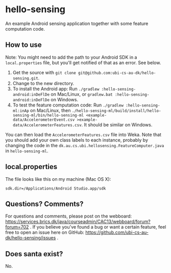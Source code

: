 # hello-sensing

An example Android sensing application together with some feature computation code.

## How to use

Note: You might need to add the path to your Android SDK in a `local.properties` file, but you'll get notified of that as an error. See below.

1. Get the source with `git clone git@github.com:ubi-cs-au-dk/hello-sensing.git`.
2. Change to the new directory.
3. To install the Android app: Run `./gradlew :hello-sensing-android:inDeFlDe` on Mac/Linux, or `gradlew.bat :hello-sensing-android:inDeFlDe` on Windows.
4. To test the feature computation code: Run `./gradlew :hello-sensing-ml:inAp` on Mac/Linux, then `./hello-sensing-ml/build/install/hello-sensing-ml/bin/hello-sensing-ml <example-data/AccelerometerEvent.csv >example-data/AccelerometerFeatures.csv`. It should be similar on Windows.

You can then load the `AccelerometerFeatures.csv` file into Weka. Note that you should add your own class labels to each instance, probably by changing the code in the `dk.au.cs.ubi.hellosensing.FeatureComputer.java` in `hello-sensing-ml`.

## local.properties

The file looks like this on my machine (Mac OS X):

    sdk.dir=/Applications/Android Studio.app/sdk

## Questions? Comments?

For questions and comments, please post on the webboard: https://services.brics.dk/java/courseadmin/CAC13/webboard/forum?forum=702 . If you believe you've found a bug or want a certain feature, feel free to open an issue here on GitHub: https://github.com/ubi-cs-au-dk/hello-sensing/issues .

## Does santa exist?

No.